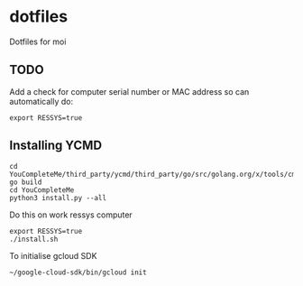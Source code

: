 # dotfiles

Dotfiles for moi

## TODO
Add a check for computer serial number or MAC address so can automatically do:
```
export RESSYS=true
```

## Installing YCMD

```
cd YouCompleteMe/third_party/ycmd/third_party/go/src/golang.org/x/tools/cmd/gopls
go build
cd YouCompleteMe
python3 install.py --all
```

Do this on work ressys computer

```
export RESSYS=true
./install.sh
```

To initialise gcloud SDK

```
~/google-cloud-sdk/bin/gcloud init
```
